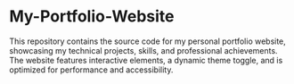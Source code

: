 # My-Portfolio-Website
This repository contains the source code for my personal portfolio website, showcasing my technical projects, skills, and professional achievements. The website features interactive elements, a dynamic theme toggle, and is optimized for performance and accessibility.
